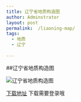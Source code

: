 ```yaml
---
title: 辽宁省地质构造图
author: Adminstrator
layout: post
permalink:  /liaoning-map/
tags:
  - 地质
  - 辽宁
  
---
```


##辽宁省地质构造图

![辽宁省地质构造图](http://ww4.sinaimg.cn/large/6ff04438tw1eccl1f0qjjj20ir0ektb6.jpg)

[下载地址](http://sns.ngac.cn/archive/detail/163229)
下载需要登录哦
